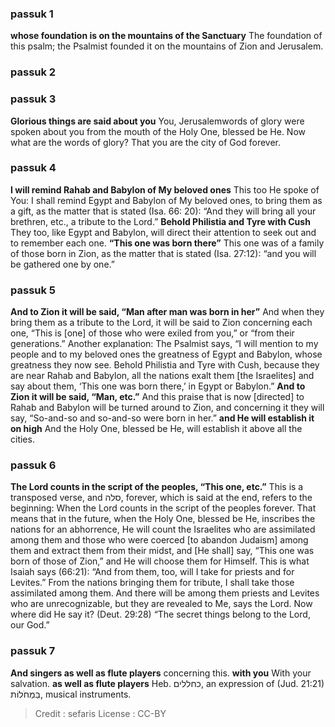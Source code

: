 
### passuk 1
<b>whose foundation is on the mountains of the Sanctuary</b> The foundation of this psalm; the Psalmist founded it on the mountains of Zion and Jerusalem.

### passuk 2

### passuk 3
<b>Glorious things are said about you</b> You, Jerusalemwords of glory were spoken about you from the mouth of the Holy One, blessed be He. Now what are the words of glory? That you are the city of God forever.

### passuk 4
<b>I will remind Rahab and Babylon of My beloved ones</b> This too He spoke of You: I shall remind Egypt and Babylon of My beloved ones, to bring them as a gift, as the matter that is stated (Isa. 66: 20): “And they will bring all your brethren, etc., a tribute to the Lord.”
<b>Behold Philistia and Tyre with Cush</b> They too, like Egypt and Babylon, will direct their attention to seek out and to remember each one.
<b>“This one was born there”</b> This one was of a family of those born in Zion, as the matter that is stated (Isa. 27:12): “and you will be gathered one by one.”

### passuk 5
<b>And to Zion it will be said, “Man after man was born in her”</b> And when they bring them as a tribute to the Lord, it will be said to Zion concerning each one, “This is [one] of those who were exiled from you,” or “from their generations.” Another explanation: The Psalmist says, “I will mention to my people and to my beloved ones the greatness of Egypt and Babylon, whose greatness they now see. Behold Philistia and Tyre with Cush, because they are near Rahab and Babylon, all the nations exalt them [the Israelites] and say about them, ‘This one was born there,’ in Egypt or Babylon.”
<b>And to Zion it will be said, “Man, etc.”</b> And this praise that is now [directed] to Rahab and Babylon will be turned around to Zion, and concerning it they will say, “So-and-so and so-and-so were born in her.”
<b>and He will establish it on high</b> And the Holy One, blessed be He, will establish it above all the cities.

### passuk 6
<b>The Lord counts in the script of the peoples, “This one, etc.”</b> This is a transposed verse, and סלה, forever, which is said at the end, refers to the beginning: When the Lord counts in the script of the peoples forever. That means that in the future, when the Holy One, blessed be He, inscribes the nations for an abhorrence, He will count the Israelites who are assimilated among them and those who were coerced [to abandon Judaism] among them and extract them from their midst, and [He shall] say, “This one was born of those of Zion,” and He will choose them for Himself. This is what Isaiah says (66:21): “And from them, too, will I take for priests and for Levites.” From the nations bringing them for tribute, I shall take those assimilated among them. And there will be among them priests and Levites who are unrecognizable, but they are revealed to Me, says the Lord. Now where did He say it? (Deut. 29:28) “The secret things belong to the Lord, our God.”

### passuk 7
<b>And singers as well as flute players</b> concerning this.
<b>with you</b> With your salvation.
<b>as well as flute players</b> Heb. כחללים, an expression of (Jud. 21:21) בַּמְחֹלוֹת, musical instruments.

>Credit : sefaris
>License : CC-BY